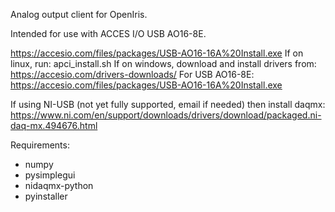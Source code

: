 Analog output client for OpenIris.

Intended for use with ACCES I/O USB AO16-8E.

https://accesio.com/files/packages/USB-AO16-16A%20Install.exe
If on linux, run: apci_install.sh
If on windows, download and install drivers from: https://accesio.com/drivers-downloads/
For USB AO16-8E: https://accesio.com/files/packages/USB-AO16-16A%20Install.exe

If using NI-USB (not yet fully supported, email if needed) then install daqmx: https://www.ni.com/en/support/downloads/drivers/download/packaged.ni-daq-mx.494676.html

Requirements: 
* numpy
* pysimplegui
* nidaqmx-python
* pyinstaller